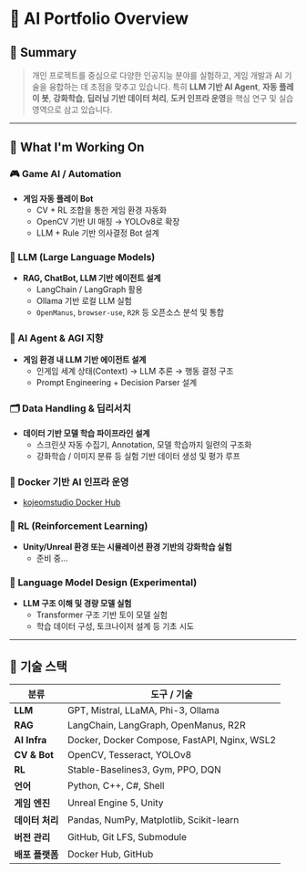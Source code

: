 # 🧠 AI Portfolio Overview

## 📌 Summary

> 개인 프로젝트를 중심으로 다양한 인공지능 분야를 실험하고, 게임 개발과 AI 기술을 융합하는 데 초점을 맞추고 있습니다. 특히 **LLM 기반 AI Agent**, **자동 플레이 봇**, **강화학습**, **딥러닝 기반 데이터 처리**, **도커 인프라 운영**을 핵심 연구 및 실습 영역으로 삼고 있습니다.

---

## 🔭 What I'm Working On

### 🎮 Game AI / Automation
- **게임 자동 플레이 Bot**
  - CV + RL 조합을 통한 게임 환경 자동화
  - OpenCV 기반 UI 매칭 → YOLOv8로 확장
  - LLM + Rule 기반 의사결정 Bot 설계

### 🧠 LLM (Large Language Models)
- **RAG, ChatBot, LLM 기반 에이전트 설계**
  - LangChain / LangGraph 활용
  - Ollama 기반 로컬 LLM 실험
  - `OpenManus`, `browser-use`, `R2R` 등 오픈소스 분석 및 통합

### 🤖 AI Agent & AGI 지향
- **게임 환경 내 LLM 기반 에이전트 설계**
  - 인게임 세계 상태(Context) → LLM 추론 → 행동 결정 구조
  - Prompt Engineering + Decision Parser 설계

### 🗂 Data Handling & 딥리서치
- **데이터 기반 모델 학습 파이프라인 설계**
  - 스크린샷 자동 수집기, Annotation, 모델 학습까지 일련의 구조화
  - 강화학습 / 이미지 분류 등 실험 기반 데이터 생성 및 평가 루프

### 🐳 Docker 기반 AI 인프라 운영
- [kojeomstudio Docker Hub](https://hub.docker.com/repositories/kojeomstudio)


### 🧬 RL (Reinforcement Learning)
- **Unity/Unreal 환경 또는 시뮬레이션 환경 기반의 강화학습 실험**
  - 준비 중...

### 🧪 Language Model Design (Experimental)
- **LLM 구조 이해 및 경량 모델 실험**
  - Transformer 구조 기반 토이 모델 실험
  - 학습 데이터 구성, 토크나이저 설계 등 기초 시도

---

## 🧱 기술 스택

| 분류 | 도구 / 기술 |
|------|-------------|
| **LLM** | GPT, Mistral, LLaMA, Phi-3, Ollama |
| **RAG** | LangChain, LangGraph, OpenManus, R2R |
| **AI Infra** | Docker, Docker Compose, FastAPI, Nginx, WSL2 |
| **CV & Bot** | OpenCV, Tesseract, YOLOv8 |
| **RL** | Stable-Baselines3, Gym, PPO, DQN |
| **언어** | Python, C++, C#, Shell |
| **게임 엔진** | Unreal Engine 5, Unity |
| **데이터 처리** | Pandas, NumPy, Matplotlib, Scikit-learn |
| **버전 관리** | GitHub, Git LFS, Submodule |
| **배포 플랫폼** | Docker Hub, GitHub |
